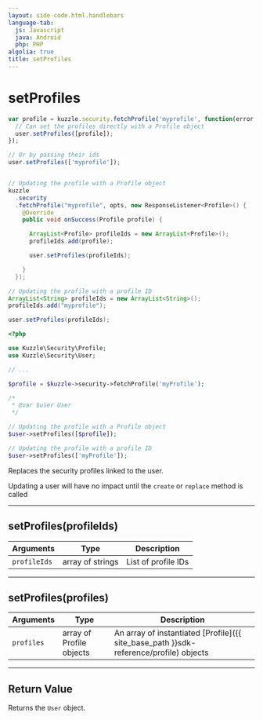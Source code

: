 ```yaml
---
layout: side-code.html.handlebars
language-tab:
  js: Javascript
  java: Android
  php: PHP
algolia: true
title: setProfiles
---
```


# setProfiles

```js
var profile = kuzzle.security.fetchProfile('myprofile', function(error, profile) {
  // Can set the profiles directly with a Profile object
  user.setProfiles([profile]);
});

// Or by passing their ids
user.setProfiles(['myprofile']);
```

```java

// Updating the profile with a Profile object
kuzzle
  .security
  .fetchProfile("myprofile", opts, new ResponseListener<Profile>() {
    @Override
    public void onSuccess(Profile profile) {

      ArrayList<Profile> profileIds = new ArrayList<Profile>();
      profileIds.add(profile);

      user.setProfiles(profileIds);

    }
  });

// Updating the profile with a profile ID
ArrayList<String> profileIds = new ArrayList<String>();
profileIds.add("myprofile");

user.setProfiles(profileIds);
```

```php
<?php

use Kuzzle\Security\Profile;
use Kuzzle\Security\User;

// ...

$profile = $kuzzle->security->fetchProfile('myProfile');

/*
 * @var $user User
 */

// Updating the profile with a Profile object
$user->setProfiles([$profile]);

// Updating the profile with a profile ID
$user->setProfiles(['myProfile']);
```

Replaces the security profiles linked to the user.

<aside class="note">
Updating a user will have no impact until the <code>create</code> or <code>replace</code> method is called
</aside>


---

## setProfiles(profileIds)


| Arguments | Type | Description |
|---------------|---------|----------------------------------------|
| ``profileIds`` | array of strings | List of profile IDs |

---

## setProfiles(profiles)

| Arguments | Type | Description |
|---------------|---------|----------------------------------------|
| ``profiles`` | array of Profile objects | An array of instantiated [Profile]({{ site_base_path }}sdk-reference/profile) objects |

---

## Return Value

Returns the `User` object.
